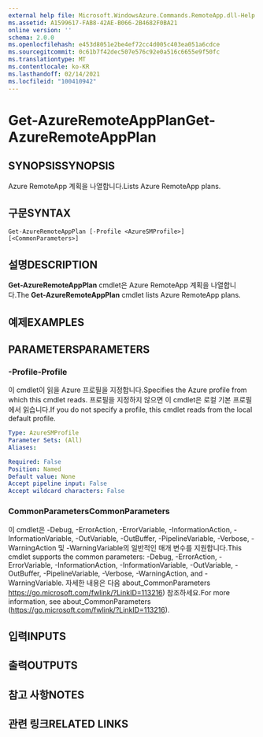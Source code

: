 ```yaml
---
external help file: Microsoft.WindowsAzure.Commands.RemoteApp.dll-Help.xml
ms.assetid: A1599617-FAB8-42AE-B066-2B4682F0BA21
online version: ''
schema: 2.0.0
ms.openlocfilehash: e453d8051e2be4ef72cc4d005c403ea051a6cdce
ms.sourcegitcommit: 0c61b7f42dec507e576c92e0a516c6655e9f50fc
ms.translationtype: MT
ms.contentlocale: ko-KR
ms.lasthandoff: 02/14/2021
ms.locfileid: "100410942"
---
```

# <span data-ttu-id="40606-101">Get-AzureRemoteAppPlan</span><span class="sxs-lookup"><span data-stu-id="40606-101">Get-AzureRemoteAppPlan</span></span>

## <span data-ttu-id="40606-102">SYNOPSIS</span><span class="sxs-lookup"><span data-stu-id="40606-102">SYNOPSIS</span></span>
<span data-ttu-id="40606-103">Azure RemoteApp 계획을 나열합니다.</span><span class="sxs-lookup"><span data-stu-id="40606-103">Lists Azure RemoteApp plans.</span></span>

## <span data-ttu-id="40606-104">구문</span><span class="sxs-lookup"><span data-stu-id="40606-104">SYNTAX</span></span>

```
Get-AzureRemoteAppPlan [-Profile <AzureSMProfile>] [<CommonParameters>]
```

## <span data-ttu-id="40606-105">설명</span><span class="sxs-lookup"><span data-stu-id="40606-105">DESCRIPTION</span></span>
<span data-ttu-id="40606-106">**Get-AzureRemoteAppPlan** cmdlet은 Azure RemoteApp 계획을 나열합니다.</span><span class="sxs-lookup"><span data-stu-id="40606-106">The **Get-AzureRemoteAppPlan** cmdlet lists Azure RemoteApp plans.</span></span>

## <span data-ttu-id="40606-107">예제</span><span class="sxs-lookup"><span data-stu-id="40606-107">EXAMPLES</span></span>

## <span data-ttu-id="40606-108">PARAMETERS</span><span class="sxs-lookup"><span data-stu-id="40606-108">PARAMETERS</span></span>

### <span data-ttu-id="40606-109">-Profile</span><span class="sxs-lookup"><span data-stu-id="40606-109">-Profile</span></span>
<span data-ttu-id="40606-110">이 cmdlet이 읽을 Azure 프로필을 지정합니다.</span><span class="sxs-lookup"><span data-stu-id="40606-110">Specifies the Azure profile from which this cmdlet reads.</span></span>
<span data-ttu-id="40606-111">프로필을 지정하지 않으면 이 cmdlet은 로컬 기본 프로필에서 읽습니다.</span><span class="sxs-lookup"><span data-stu-id="40606-111">If you do not specify a profile, this cmdlet reads from the local default profile.</span></span>

```yaml
Type: AzureSMProfile
Parameter Sets: (All)
Aliases: 

Required: False
Position: Named
Default value: None
Accept pipeline input: False
Accept wildcard characters: False
```

### <span data-ttu-id="40606-112">CommonParameters</span><span class="sxs-lookup"><span data-stu-id="40606-112">CommonParameters</span></span>
<span data-ttu-id="40606-113">이 cmdlet은 -Debug, -ErrorAction, -ErrorVariable, -InformationAction, -InformationVariable, -OutVariable, -OutBuffer, -PipelineVariable, -Verbose, -WarningAction 및 -WarningVariable의 일반적인 매개 변수를 지원합니다.</span><span class="sxs-lookup"><span data-stu-id="40606-113">This cmdlet supports the common parameters: -Debug, -ErrorAction, -ErrorVariable, -InformationAction, -InformationVariable, -OutVariable, -OutBuffer, -PipelineVariable, -Verbose, -WarningAction, and -WarningVariable.</span></span> <span data-ttu-id="40606-114">자세한 내용은 다음 about_CommonParameters https://go.microsoft.com/fwlink/?LinkID=113216) 참조하세요.</span><span class="sxs-lookup"><span data-stu-id="40606-114">For more information, see about_CommonParameters (https://go.microsoft.com/fwlink/?LinkID=113216).</span></span>

## <span data-ttu-id="40606-115">입력</span><span class="sxs-lookup"><span data-stu-id="40606-115">INPUTS</span></span>

## <span data-ttu-id="40606-116">출력</span><span class="sxs-lookup"><span data-stu-id="40606-116">OUTPUTS</span></span>

## <span data-ttu-id="40606-117">참고 사항</span><span class="sxs-lookup"><span data-stu-id="40606-117">NOTES</span></span>

## <span data-ttu-id="40606-118">관련 링크</span><span class="sxs-lookup"><span data-stu-id="40606-118">RELATED LINKS</span></span>




